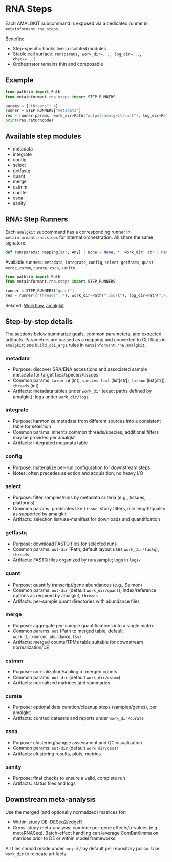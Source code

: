 # RNA Steps

Each AMALGKIT subcommand is exposed via a dedicated runner in `metainformant.rna.steps`.

Benefits:

- Step-specific hooks live in isolated modules
- Stable call surface: `run(params, work_dir=..., log_dir=..., check=...)`
- Orchestrator remains thin and composable

## Example

```python
from pathlib import Path
from metainformant.rna.steps import STEP_RUNNERS

params = {"threads": 4}
runner = STEP_RUNNERS["metadata"]
res = runner(params, work_dir=Path("output/amalgkit/run1"), log_dir=Path("output/amalgkit/run1/logs"))
print(res.returncode)
```

## Available step modules

- metadata
- integrate
- config
- select
- getfastq
- quant
- merge
- cstmm
- curate
- csca
- sanity

## RNA: Step Runners

Each `amalgkit` subcommand has a corresponding runner in `metainformant.rna.steps` for internal orchestration. All share the same signature:

```python
def run(params: Mapping[str, Any] | None = None, *, work_dir: str | Path | None = None, log_dir: str | Path | None = None, check: bool = False) -> CompletedProcess[str]
```

Available runners: `metadata`, `integrate`, `config`, `select`, `getfastq`, `quant`, `merge`, `cstmm`, `curate`, `csca`, `sanity`.

```python
from pathlib import Path
from metainformant.rna.steps import STEP_RUNNERS

runner = STEP_RUNNERS["quant"]
res = runner({"threads": 4}, work_dir=Path("./work"), log_dir=Path("./work/logs"), check=False)
```

Related: [Workflow](./workflow.md), [amalgkit](./amalgkit.md)

## Step-by-step details

The sections below summarize goals, common parameters, and expected artifacts. Parameters are passed as a mapping and converted to CLI flags in `amalgkit`; see `build_cli_args` rules in `metainformant.rna.amalgkit`.

### metadata
- Purpose: discover SRA/ENA accessions and associated sample metadata for target taxa/species/tissues
- Common params: `taxon-id` (int), `species-list` (list[str]), `tissue` (list[str]), `threads` (int)
- Artifacts: metadata tables under `work_dir` (exact paths defined by amalgkit); logs under `work_dir/logs`

### integrate
- Purpose: harmonize metadata from different sources into a consistent table for selection
- Common params: inherits common threads/species; additional filters may be provided per amalgkit
- Artifacts: integrated metadata table

### config
- Purpose: materialize per-run configuration for downstream steps
- Notes: often precedes selection and acquisition; no heavy I/O

### select
- Purpose: filter samples/runs by metadata criteria (e.g., tissues, platforms)
- Common params: predicates like `tissue`, study filters, min length/quality as supported by amalgkit
- Artifacts: selection list/use-manifest for downloads and quantification

### getfastq
- Purpose: download FASTQ files for selected runs
- Common params: `out-dir` (Path; default layout uses `work_dir/fastq`), `threads`
- Artifacts: FASTQ files organized by run/sample; logs in `logs/`

### quant
- Purpose: quantify transcript/gene abundances (e.g., Salmon)
- Common params: `out-dir` (default `work_dir/quant`), index/reference options as required by amalgkit, `threads`
- Artifacts: per-sample quant directories with abundance files

### merge
- Purpose: aggregate per-sample quantifications into a single matrix
- Common params: `out` (Path to merged table, default `work_dir/merged_abundance.tsv`)
- Artifacts: merged counts/TPMs table suitable for downstream normalization/DE

### cstmm
- Purpose: normalization/scaling of merged counts
- Common params: `out-dir` (default `work_dir/cstmm`)
- Artifacts: normalized matrices and summaries

### curate
- Purpose: optional data curation/cleanup steps (samples/genes), per amalgkit
- Artifacts: curated datasets and reports under `work_dir/curate`

### csca
- Purpose: clustering/sample assessment and QC visualization
- Common params: `out-dir` (default `work_dir/csca`)
- Artifacts: clustering results, plots, metrics

### sanity
- Purpose: final checks to ensure a valid, complete run
- Artifacts: status files and logs

## Downstream meta-analysis

Use the merged (and optionally normalized) matrices for:
- Within-study DE: DESeq2/edgeR
- Cross-study meta-analysis: combine per-gene effects/p-values (e.g., metaRNASeq). Batch-effect handling can leverage ComBat/limma on matrices prior to DE or within model frameworks.

All files should reside under `output/` by default per repository policy. Use `work_dir` to relocate artifacts.
